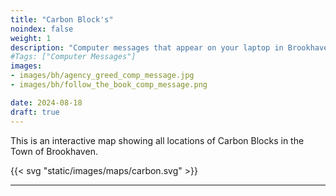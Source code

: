 ```yaml
---
title: "Carbon Block's"
noindex: false
weight: 1
description: "Computer messages that appear on your laptop in Brookhaven RP by the Agency, Mr. B, and other sources."
#Tags: ["Computer Messages"]
images: 
- images/bh/agency_greed_comp_message.jpg
- images/bh/follow_the_book_comp_message.png

date: 2024-08-18
draft: true
--- 
```



This is an interactive map showing all locations of Carbon Blocks in the Town of Brookhaven.

{{< svg "static/images/maps/carbon.svg" >}}

---
